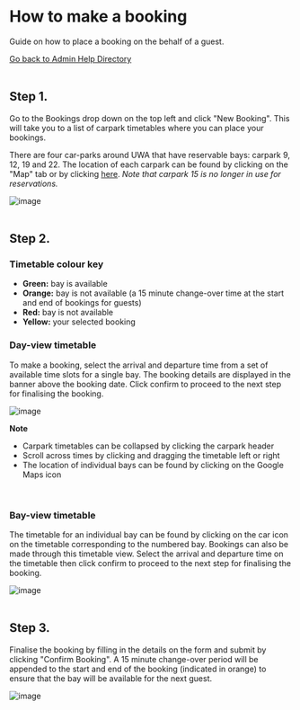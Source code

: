 # How to make a booking
Guide on how to place a booking on the behalf of a guest. 

[Go back to Admin Help Directory](https://thomcleary.github.io/cits3200-unipark-booking/admin_directory)
<br><br>

## Step 1.

Go to the Bookings drop down on the top left and click "New Booking". This will take you to a list of carpark timetables where you can place your bookings. 

There are four car-parks around UWA that have reservable bays: carpark 9, 12, 19 and 22. The location of each carpark can be found by clicking on the "Map" tab or by clicking [here](http://192.168.1.134:5000/static/media/images/carpark-map.jpg). *Note that carpark 15 is no longer in use for reservations.*

![image](https://user-images.githubusercontent.com/88474382/135707657-8fda2644-628c-4d15-b846-d2ef928950d3.png)
<br><br>

## Step 2.

### Timetable colour key
- **Green:** bay is available
- **Orange:** bay is not available (a 15 minute change-over time at the start and end of bookings for guests)
- **Red:** bay is not available
- **Yellow:** your selected booking

### Day-view timetable
To make a booking, select the arrival and departure time from a set of available time slots for a single bay. The booking details are displayed in the banner above the booking date. Click confirm to proceed to the next step for finalising the booking.

![image](https://user-images.githubusercontent.com/88474382/135708640-c0285f09-67e7-4124-9ee3-eaed779ff3fe.png)

**Note**
- Carpark timetables can be collapsed by clicking the carpark header
- Scroll across times by clicking and dragging the timetable left or right
- The location of individual bays can be found by clicking on the Google Maps icon
<br>

### Bay-view timetable

The timetable for an individual bay can be found by clicking on the car icon on the timetable corresponding to the numbered bay. Bookings can also be made through this timetable view. Select the arrival and departure time on the timetable then click confirm to proceed to the next step for finalising the booking.

![image](https://user-images.githubusercontent.com/88474382/135716637-b901074b-9294-49f1-be96-c416822d6144.png)
<br><br>

## Step 3.

Finalise the booking by filling in the details on the form and submit by clicking "Confirm Booking". A 15 minute change-over period will be appended to the start and end of the booking (indicated in orange) to ensure that the bay will be available for the next guest.

![image](https://user-images.githubusercontent.com/88474382/135708871-efa4d15b-b1a1-408b-9956-e7cff9699379.png)
<br><br>
